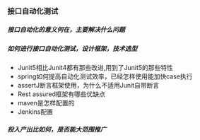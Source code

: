 ### 接口自动化测试

##### 接口自动化的意义何在，主要解决什么问题

##### 如何进行接口自动化测试，设计框架，技术选型

* Junit5相比Junit4都有那些改进,用到了Junit5的那些特性
* spring如何提高自动化测试效率，已经怎样使用能加快case执行
* assertJ断言框架使用，为什么不适用Junit自带断言
* Rest assured框架有哪些优缺点
* maven是怎样配置的
* Jenkins配置

##### 投入产出比如何，是否能大范围推广